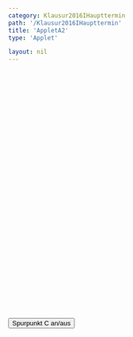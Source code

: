 ```yaml
---
category: Klausur2016IHaupttermin
path: '/Klausur2016IHaupttermin'
title: 'AppletA2'
type: 'Applet'

layout: nil
---
```

<script type="text/javascript" src="https://cdnjs.cloudflare.com/ajax/libs/jsxgraph/0.99.7/jsxgraphcore.js"></script>
<link type="text/css" href="https://cdnjs.cloudflare.com/ajax/libs/jsxgraph/0.99.6/jsxgraph.css"><link rel="stylesheet" type="text/css" href="//cdnjs.cloudflare.com/ajax/libs/jsxgraph/0.99.7/jsxgraph.css" />
<div id="0bda97f0-45bc-4afd-9a97-3e47ae40269b" class="jxgbox" style="width:500px; height:500px">
<script type="text/javascript">
var tracestate = false;
var board = JXG.JSXGraph.initBoard('0bda97f0-45bc-4afd-9a97-3e47ae40269b', {
                boundingbox: [-7, 6, 5, -4],
                axis: true
            });

var f = function(x){return (10/((x + 3)*(x+3))) - 2.5;};
var GF = board.create('functiongraph', [f,
-7, 5], {name: 'f_1', withLabel: true, label:{fontsize:15}}
);

var GF_vis = board.create('functiongraph', [f,
-1, 5], {visible: false}
);

var glider = board.create('glider', [GF], {name: 'A', color: 'orange', size:2, label:{fontsize:15}});

var f2 = function(x) {
return (-4/((x+3)*(x+3)))+1;
};

var GF2 = board.create('functiongraph',  [f2, -7, 5], {strokeColor: 'red', name: 'f_2' , withLabel:true,  fontColor: 'red', label:{fontsize:15}});

var M = board.create('point', [function() {return glider.X();}, function() {return f2(glider.X());}], {name: 'M', size:2, label:{fontsize:15}});

var C = board.create('point', [function() {return M.X() * 2 - glider.X();}, function() {return 2 * M.Y() - glider.Y();}], {name: 'C', trace: function(){return tracestate;}, size:2, label:{fontsize:15}});

var B = board.create('point', [function() {return M.X() - 2;}, function() {return M.Y();}], {name: 'B', size:2, label:{fontsize:15}});

var D = board.create('point', [function() {return M.X() + 2;}, function() {return M.Y();}], {name: 'D', size:2, label:{fontsize:15}});


var AB = board.create('segment', [glider, B], {strokeColor: 'green', strokeWidth:3});
var BC = board.create('segment', [B, C], {strokeColor: 'green', strokeWidth:3});
var CD = board.create('segment', [C, D], {strokeColor: 'green', strokeWidth:3});
var DA = board.create('segment', [D, glider], {strokeColor: 'green', strokeWidth:3});
var BD = board.create('segment', [B, D], {strokeColor: 'gray', strokeWidth: 2});
var AC = board.create('segment', [glider, C], {strokeColor: 'gray', strokeWidth: 2});


var l1 = board.create('text', [function(){ return 0.5 * (B.X() + M.X());}, function() {return M.Y() + 0.15;}, '2'], {fontsize:15});
var l2 = board.create('text', [function(){ return 0.5 * (D.X() + M.X());}, function() {return M.Y() + 0.15;}, '2'], {fontsize:15});




var coords = board.create('text', [0.2, 5.6, function(){return 'A(' +JXG.toFixed(glider.X(), 2) + ', ' + JXG.toFixed(glider.Y(), 2) + ')';}], {fixed: true, color: 'orange', fontsize: 18});

var getAC = function(){
	return Math.abs(glider.Y())+ 	Math.abs(C.Y());
}

var lAC = board.create('text', [0.2, 5, function() {return 'Länge von AC: ' + JXG.toFixed(getAC(), 2)}], {fixed: true, fontsize: 18, color: 'gray'});

var area = board.create('text', [0.2, 4.4, function() {return 'Flächeninhalt: ' + JXG.toFixed(getAC() * 4, 2)}], {fixed: true, fontsize: 18, color: 'green'});     

board.create('text', [-6, 5, "2016 I HT A2"], {fontsize:18});

function changestate(){
	if(tracestate){
		C.clearTrace();
		tracestate = false;}
	else
		tracestate = true;
}
  
  </script>
  </div>
  <form><input type='button' value="Spurpunkt C an/aus" onClick="changestate();"></form>
